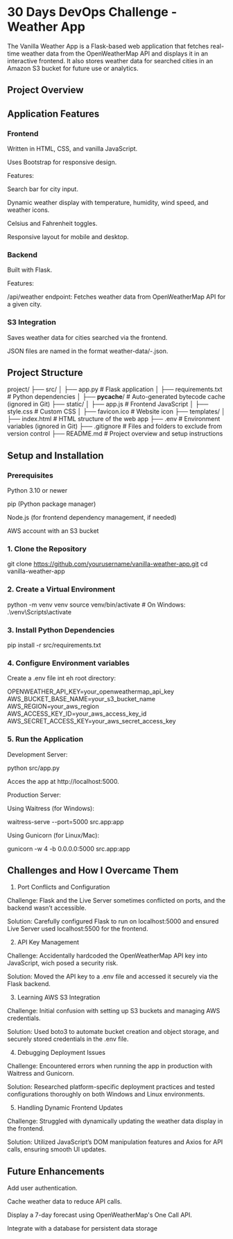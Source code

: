 # 30 Days DevOps Challenge - Weather App

The Vanilla Weather App is a Flask-based web application that fetches real-time weather data from the OpenWeatherMap API and displays it in an interactive frontend. It also stores weather data for searched cities in an Amazon S3 bucket for future use or analytics.


## Project Overview

## Application Features
### Frontend
Written in HTML, CSS, and vanilla JavaScript.

Uses Bootstrap for responsive design.

Features:

Search bar for city input.

Dynamic weather display with temperature, humidity, wind speed, and weather icons.

Celsius and Fahrenheit toggles.

Responsive layout for mobile and desktop.

### Backend
Built with Flask.

Features:

/api/weather endpoint: Fetches weather data from OpenWeatherMap API for a given city.

### S3 Integration
Saves weather data for cities searched via the frontend.

JSON files are named in the format weather-data/<city>-<timestamp>.json.


## Project Structure

project/
├── src/
│   ├── app.py          # Flask application
│   ├── requirements.txt # Python dependencies
│   ├── __pycache__/    # Auto-generated bytecode cache (ignored in Git)
├── static/
│   ├── app.js          # Frontend JavaScript
│   ├── style.css       # Custom CSS
│   ├── favicon.ico     # Website icon
├── templates/
│   ├── index.html      # HTML structure of the web app
├── .env                # Environment variables (ignored in Git)
├── .gitignore          # Files and folders to exclude from version control
├── README.md           # Project overview and setup instructions

## Setup and Installation

### Prerequisites

Python 3.10 or newer

pip (Python package manager)

Node.js (for frontend dependency management, if needed)

AWS account with an S3 bucket

### 1. Clone the Repository

git clone https://github.com/yourusername/vanilla-weather-app.git
cd vanilla-weather-app

### 2. Create a Virtual Environment

python -m venv venv
source venv/bin/activate  # On Windows: .\venv\Scripts\activate

### 3. Install Python Dependencies

pip install -r src/requirements.txt

### 4. Configure Environment variables

Create a .env file int eh root directory:

OPENWEATHER_API_KEY=your_openweathermap_api_key
AWS_BUCKET_BASE_NAME=your_s3_bucket_name
AWS_REGION=your_aws_region
AWS_ACCESS_KEY_ID=your_aws_access_key_id
AWS_SECRET_ACCESS_KEY=your_aws_secret_access_key

### 5. Run the Application

Development Server:

python src/app.py

Acces the app at http://localhost:5000.

Production Server:

Using Waitress (for Windows):

waitress-serve --port=5000 src.app:app

Using Gunicorn (for Linux/Mac):

gunicorn -w 4 -b 0.0.0.0:5000 src.app:app


## Challenges and How I Overcame Them
1. Port Conflicts and Configuration

Challenge: Flask and the Live Server sometimes conflicted on ports, and the backend wasn’t accessible.

Solution: Carefully configured Flask to run on localhost:5000 and ensured Live Server used localhost:5500 for the frontend.

2. API Key Management

Challenge: Accidentally hardcoded the OpenWeatherMap API key into JavaScript, wich posed a security risk.

Solution: Moved the API key to a .env file and accessed it securely via the Flask backend.

3. Learning AWS S3 Integration

Challenge: Initial confusion with setting up S3 buckets and managing AWS credentials.

Solution: Used boto3 to automate bucket creation and object storage, and securely stored credentials in the .env file.

4. Debugging Deployment Issues

Challenge: Encountered errors when running the app in production with Waitress and Gunicorn.

Solution: Researched platform-specific deployment practices and tested configurations thoroughly on both Windows and Linux environments.

5. Handling Dynamic Frontend Updates

Challenge: Struggled with dynamically updating the weather data display in the frontend.

Solution: Utilized JavaScript’s DOM manipulation features and Axios for API calls, ensuring smooth UI updates.


## Future Enhancements
Add user authentication.

Cache weather data to reduce API calls.

Display a 7-day forecast using OpenWeatherMap's One Call API.

Integrate with a database for persistent data storage